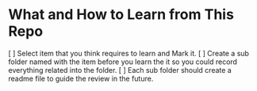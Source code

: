 # What and How to Learn from This Repo

[ ] Select item that you think requires to learn and Mark it.
[ ] Create a sub folder named with the item before you learn the it so you could record everything related into the folder.
[ ] Each sub folder should create a readme file to guide the review in the future.
